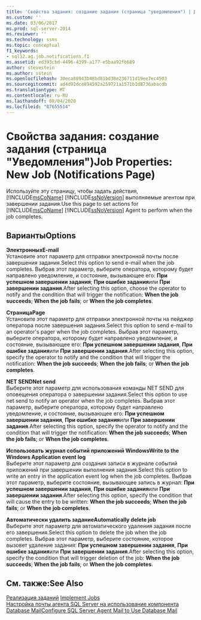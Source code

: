 ```yaml
---
title: 'Свойства задания: создание задания (страница "уведомления") | Документация Майкрософт'
ms.custom: ''
ms.date: 03/06/2017
ms.prod: sql-server-2014
ms.reviewer: ''
ms.technology: ssms
ms.topic: conceptual
f1_keywords:
- sql12.ag.job.notifications.f1
ms.assetid: ed393cbd-4496-4399-a177-e5baa92fb689
author: stevestein
ms.author: sstein
ms.openlocfilehash: 30eca88943b48bd81bd38e236711d19ee7ec4503
ms.sourcegitcommit: ad4d92dce894592a259721a1571b1d8736abacdb
ms.translationtype: MT
ms.contentlocale: ru-RU
ms.lasthandoff: 08/04/2020
ms.locfileid: "87655514"
---
```

# <a name="job-properties-new-job-notifications-page"></a><span data-ttu-id="00ab9-102">Свойства задания: создание задания (страница "Уведомления")</span><span class="sxs-lookup"><span data-stu-id="00ab9-102">Job Properties: New Job (Notifications Page)</span></span>
  <span data-ttu-id="00ab9-103">Используйте эту страницу, чтобы задать действия, [!INCLUDE[msCoName](../../includes/msconame-md.md)] [!INCLUDE[ssNoVersion](../../includes/ssnoversion-md.md)] выполняемые агентом при завершении задания.</span><span class="sxs-lookup"><span data-stu-id="00ab9-103">Use this page to set actions for [!INCLUDE[msCoName](../../includes/msconame-md.md)] [!INCLUDE[ssNoVersion](../../includes/ssnoversion-md.md)] Agent to perform when the job completes.</span></span>  
  
## <a name="options"></a><span data-ttu-id="00ab9-104">Варианты</span><span class="sxs-lookup"><span data-stu-id="00ab9-104">Options</span></span>  
 <span data-ttu-id="00ab9-105">**Электронных**</span><span class="sxs-lookup"><span data-stu-id="00ab9-105">**E-mail**</span></span>  
 <span data-ttu-id="00ab9-106">Установите этот параметр для отправки электронной почты после завершения задания.</span><span class="sxs-lookup"><span data-stu-id="00ab9-106">Select this option to send e-mail when the job completes.</span></span> <span data-ttu-id="00ab9-107">Выбрав этот параметр, выберите оператора, которому будет направлено уведомление, и состояние, вызывающее его: **При успешном завершении задания**; **При ошибке задания**или **При завершении задания**.</span><span class="sxs-lookup"><span data-stu-id="00ab9-107">After selecting this option, choose the operator to notify and the condition that will trigger the notification: **When the job succeeds**; **When the job fails**; or **When the job completes**.</span></span>  
  
 <span data-ttu-id="00ab9-108">**Страница**</span><span class="sxs-lookup"><span data-stu-id="00ab9-108">**Page**</span></span>  
 <span data-ttu-id="00ab9-109">Установите этот параметр для отправки электронной почты на пейджер оператора после завершения задания.</span><span class="sxs-lookup"><span data-stu-id="00ab9-109">Select this option to send e-mail to an operator's pager when the job completes.</span></span> <span data-ttu-id="00ab9-110">Выбрав этот параметр, выберите оператора, которому будет направлено уведомление, и состояние, вызывающее его: **При успешном завершении задания**, **При ошибке задания**или **При завершении задания**.</span><span class="sxs-lookup"><span data-stu-id="00ab9-110">After selecting this option, specify the operator to notify and the condition that will trigger the notification: **When the job succeeds**; **When the job fails**; or **When the job completes**.</span></span>  
  
 <span data-ttu-id="00ab9-111">**NET SEND**</span><span class="sxs-lookup"><span data-stu-id="00ab9-111">**Net send**</span></span>  
 <span data-ttu-id="00ab9-112">Выберите этот параметр для использования команды NET SEND для оповещения оператора о завершении задания.</span><span class="sxs-lookup"><span data-stu-id="00ab9-112">Select this option to use net send to notify an operator when the job completes.</span></span> <span data-ttu-id="00ab9-113">Выбрав этот параметр, выберите оператора, которому будет направлено уведомление, и состояние, вызывающее его: **При успешном завершении задания**, **При ошибке задания**или **При завершении задания**.</span><span class="sxs-lookup"><span data-stu-id="00ab9-113">After selecting this option, specify the operator to notify and the condition that will trigger the notification: **When the job succeeds**; **When the job fails**; or **When the job completes**.</span></span>  
  
 <span data-ttu-id="00ab9-114">**Использовать журнал событий приложений Windows**</span><span class="sxs-lookup"><span data-stu-id="00ab9-114">**Write to the Windows Application event log**</span></span>  
 <span data-ttu-id="00ab9-115">Выберите этот параметр для создания записи в журнале событий приложений при завершении выполнения задания.</span><span class="sxs-lookup"><span data-stu-id="00ab9-115">Select this option to write an entry in the application event log when the job completes.</span></span> <span data-ttu-id="00ab9-116">Выбрав этот параметр, выберите состояние, вызывающее запись в журнал: **При успешном завершении задания**, **При ошибке задания**или **При завершении задания**.</span><span class="sxs-lookup"><span data-stu-id="00ab9-116">After selecting this option, specify the condition that will cause the entry to be written: **When the job succeeds**; **When the job fails**; or **When the job completes**.</span></span>  
  
 <span data-ttu-id="00ab9-117">**Автоматически удалить задание**</span><span class="sxs-lookup"><span data-stu-id="00ab9-117">**Automatically delete job**</span></span>  
 <span data-ttu-id="00ab9-118">Выберите этот параметр для автоматического удаления задания после его завершения.</span><span class="sxs-lookup"><span data-stu-id="00ab9-118">Select this option to delete the job when the job completes.</span></span> <span data-ttu-id="00ab9-119">Выбрав этот параметр, выберите состояние, которое вызовет удаление задания: **При успешном завершении задания**, **При ошибке задания**или **При завершении задания**.</span><span class="sxs-lookup"><span data-stu-id="00ab9-119">After selecting this option, specify the condition that will trigger deletion of the job: **When the job succeeds**; **When the job fails**; or **When the job completes**.</span></span>  
  
## <a name="see-also"></a><span data-ttu-id="00ab9-120">См. также:</span><span class="sxs-lookup"><span data-stu-id="00ab9-120">See Also</span></span>  
 <span data-ttu-id="00ab9-121">[Реализация заданий](implement-jobs.md) </span><span class="sxs-lookup"><span data-stu-id="00ab9-121">[Implement Jobs](implement-jobs.md) </span></span>  
 [<span data-ttu-id="00ab9-122">Настройка почты агента SQL Server на использование компонента Database Mail</span><span class="sxs-lookup"><span data-stu-id="00ab9-122">Configure SQL Server Agent Mail to Use Database Mail</span></span>](../../relational-databases/database-mail/configure-sql-server-agent-mail-to-use-database-mail.md)  
  
  
